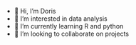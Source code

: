 - 👋 Hi, I’m Doris
- 👀 I’m interested in data analysis
- 🌱 I’m currently learning R and python
- 💞️ I’m looking to collaborate on projects

<!---
Kayceedoris/Kayceedoris is a ✨ special ✨ repository because its `README.md` (this file) appears on your GitHub profile.
You can click the Preview link to take a look at your changes.
--->
